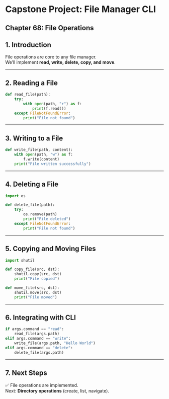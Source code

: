 # Capstone Project: File Manager CLI
## Chapter 68: File Operations

## 1. Introduction
File operations are core to any file manager.  
We’ll implement **read, write, delete, copy, and move**.

---

## 2. Reading a File
```python
def read_file(path):
    try:
        with open(path, "r") as f:
            print(f.read())
    except FileNotFoundError:
        print("File not found")
```

---

## 3. Writing to a File
```python
def write_file(path, content):
    with open(path, "w") as f:
        f.write(content)
    print("File written successfully")
```

---

## 4. Deleting a File
```python
import os

def delete_file(path):
    try:
        os.remove(path)
        print("File deleted")
    except FileNotFoundError:
        print("File not found")
```

---

## 5. Copying and Moving Files
```python
import shutil

def copy_file(src, dst):
    shutil.copy(src, dst)
    print("File copied")

def move_file(src, dst):
    shutil.move(src, dst)
    print("File moved")
```

---

## 6. Integrating with CLI
```python
if args.command == "read":
    read_file(args.path)
elif args.command == "write":
    write_file(args.path, "Hello World")
elif args.command == "delete":
    delete_file(args.path)
```

---

## 7. Next Steps
✅ File operations are implemented.  
Next: **Directory operations** (create, list, navigate).
